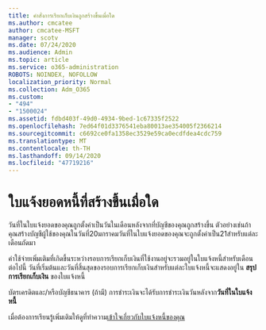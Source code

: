 ```yaml
---
title: คำสั่งการเรียกเก็บเงินถูกสร้างขึ้นเมื่อใด
ms.author: cmcatee
author: cmcatee-MSFT
manager: scotv
ms.date: 07/24/2020
ms.audience: Admin
ms.topic: article
ms.service: o365-administration
ROBOTS: NOINDEX, NOFOLLOW
localization_priority: Normal
ms.collection: Adm_O365
ms.custom:
- "494"
- "1500024"
ms.assetid: fdbd403f-49d0-4934-9bed-1c67335f2522
ms.openlocfilehash: 7ed64f01d3376541eba80013ae354005f2366214
ms.sourcegitcommit: c6692ce0fa1358ec3529e59ca0ecdfdea4cdc759
ms.translationtype: MT
ms.contentlocale: th-TH
ms.lasthandoff: 09/14/2020
ms.locfileid: "47719216"
---
```

# <a name="when-is-the-billing-statement-generated"></a>ใบแจ้งยอดหนี้ที่สร้างขึ้นเมื่อใด

วันที่ในใบแจ้งยอดของคุณถูกตั้งค่าเป็นวันในเดือนหลังจากที่บัญชีของคุณถูกสร้างขึ้น ตัวอย่างเช่นถ้าคุณสร้างบัญชีผู้ใช้ของคุณในวันที่20มกราคมวันที่ในใบแจ้งยอดของคุณจะถูกตั้งค่าเป็น21สำหรับแต่ละเดือนถัดมา

ค่าใช้จ่ายเพิ่มเติมที่เกิดขึ้นระหว่างรอบการเรียกเก็บเงินที่ใช้งานอยู่จะรวมอยู่ในใบแจ้งหนี้สำหรับเดือนต่อไปนี้ วันที่เริ่มต้นและวันที่สิ้นสุดของรอบการเรียกเก็บเงินสำหรับแต่ละใบแจ้งหนี้จะแสดงอยู่ใน **สรุปการเรียกเก็บเงิน** ของใบแจ้งหนี้

บัตรเครดิตและ/หรือบัญชีธนาคาร (ถ้ามี) การชำระเงินจะได้รับการชำระเงินวันหลังจาก**วันที่ในใบแจ้งหนี้**
  
เมื่อต้องการเรียนรู้เพิ่มเติมให้ดูที่ทำความ[เข้าใจเกี่ยวกับใบแจ้งหนี้ของคุณ](https://docs.microsoft.com/microsoft-365/commerce/billing-and-payments/understand-your-invoice2)